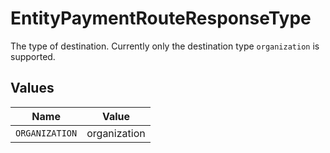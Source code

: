 # EntityPaymentRouteResponseType

The type of destination. Currently only the destination type `organization` is supported.


## Values

| Name           | Value          |
| -------------- | -------------- |
| `ORGANIZATION` | organization   |